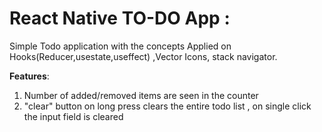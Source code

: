 # React Native TO-DO App :

Simple Todo application with the concepts Applied on Hooks(Reducer,usestate,useffect) ,Vector Icons, stack navigator.

**Features**: 
1. Number of added/removed items are seen in the counter
2. "clear" button on long press clears the entire todo list , on single click the input field is cleared 

    
       
